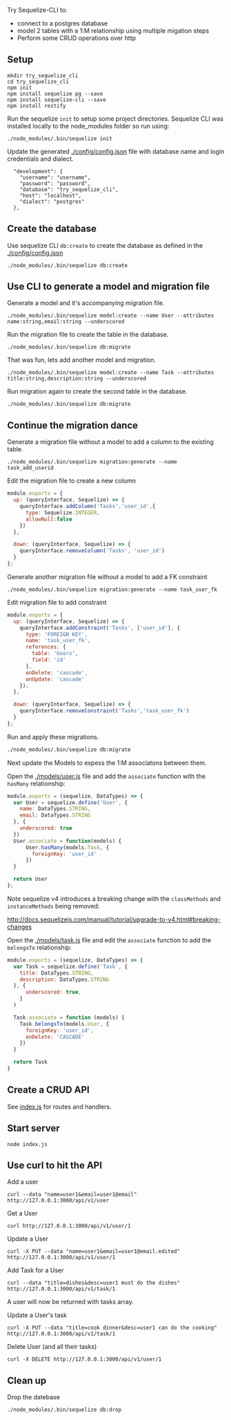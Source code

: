 Try Sequelize-CLI to:

- connect to a postgres database
- model 2 tables with a 1:M relationship using multiple migation steps
- Perform some CRUD operations over http

## Setup
```
mkdir try_sequelize_cli
cd try_sequelize_cli
npm init
npm install sequelize pg --save
npm install sequelize-cli --save
npm install restify
```
Run the sequelize `init` to setup some project directories.
Sequelize CLI was installed locally to the node_modules folder so run using:

```
./node_modules/.bin/sequelize init
```

Update the generated [./config/config.json](./config/config.json) file with database name and login credentials and dialect.
```
  "development": {
    "username": "username",
    "password": "password",
    "database": "try_sequelize_cli",
    "host": "localhost",
    "dialect": "postgres"
  },

```

## Create the database

Use sequelize CLI `db:create` to create the database as defined in the [./config/config.json](./config/config.json) 
```
./node_modules/.bin/sequelize db:create
```

## Use CLI to generate a model and migration file

Generate a model and it's accompanying migration file.

```
./node_modules/.bin/sequelize model:create --name User --attributes name:string,email:string --underscored
```

Run the migration file to create the table in the database.

```
./node_modules/.bin/sequelize db:migrate
```

That was fun, lets add another model and migration.

```
./node_modules/.bin/sequelize model:create --name Task --attributes title:string,description:string --underscored
```
Run migration again to create the second table in the database.
```
./node_modules/.bin/sequelize db:migrate
```

## Continue the migration dance

Generate a migration file without a model to add a column to the existing table.

```
./node_modules/.bin/sequelize migration:generate --name task_add_userid
```

Edit the migration file to create a new column 
```javascript 
module.exports = {
  up: (queryInterface, Sequelize) => {
    queryInterface.addColumn('Tasks','user_id',{
      type: Sequelize.INTEGER,
      allowNull:false
    })
  },

  down: (queryInterface, Sequelize) => {
    queryInterface.removeColumn('Tasks', 'user_id')
  }
};

```


Generate another migration file without a model to add a FK constraint

```
./node_modules/.bin/sequelize migration:generate --name task_user_fk
```

Edit migration file to add constraint
```javascript 
module.exports = {
  up: (queryInterface, Sequelize) => {
    queryInterface.addConstraint('Tasks', ['user_id'], {
      type: 'FOREIGN KEY',
      name: 'task_user_fk',
      references: {
        table: 'Users',
        field: 'id'
      },
      onDelete: 'cascade',
      onUpdate: 'cascade'
    });
  },

  down: (queryInterface, Sequelize) => {
    queryInterface.removeConstraint('Tasks','task_user_fk')
  }
};
```

Run and apply these migrations.
```bash
./node_modules/.bin/sequelize db:migrate
```

Next update the Models to expess the 1:M associatons between them.

Open the [./models/user.js](./models/user.js) file and add the `associate` function with the `hasMany` relationship:

```javascript
module.exports = (sequelize, DataTypes) => {
  var User = sequelize.define('User', {
    name: DataTypes.STRING,
    email: DataTypes.STRING
  }, {
    underscored: true
  })
  User.associate = function(models) {
      User.hasMany(models.Task, {
        foreignKey: 'user_id'
      })
  }

  return User
};

```
Note sequelize v4 introduces a breaking change with the  `classMethods` and `instanceMethods` being removed:

http://docs.sequelizejs.com/manual/tutorial/upgrade-to-v4.html#breaking-changes



Open the [./models/task.js](./models/task.js) file and edit the `associate` function to add the `belongsTo` relationship:

```javascript
module.exports = (sequelize, DataTypes) => {
  var Task = sequelize.define('Task', {
    title: DataTypes.STRING,
    description: DataTypes.STRING
  }, {
      underscored: true,
    }
  )

  Task.associate = function (models) {
    Task.belongsTo(models.User, {
      foreignKey: 'user_id',
      onDelete: 'CASCADE'
    })
  }

  return Task
}
```

## Create a CRUD API

See [index.js](index.js) for routes and handlers.

## Start server

```
node index.js
```
## Use curl to hit the API

Add a user
```
curl --data "name=user1&email=user1@email" http://127.0.0.1:3000/api/v1/user
```

Get a User

```
curl http://127.0.0.1:3000/api/v1/user/1
```

Update a User

```
curl -X PUT --data "name=user1&email=user1@email.edited" http://127.0.0.1:3000/api/v1/user/1
```

Add Task for a  User

```
curl --data "title=dishes&desc=user1 must do the dishes" http://127.0.0.1:3000/api/v1/task/1
```

A user will now be returned with tasks array.


Update a User's task

```
curl -X PUT --data "title=cook dinner&desc=user1 can do the cooking" http://127.0.0.1:3000/api/v1/task/1
```

Delete User (and all their tasks)

```
curl -X DELETE http://127.0.0.1:3000/api/v1/user/1
```


## Clean up

Drop the datebase
```
./node_modules/.bin/sequelize db:drop
```